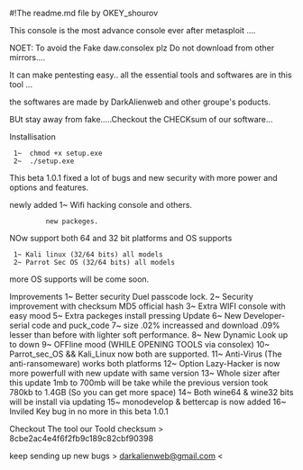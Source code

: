 #!The readme.md file by OKEY_shourov

This console is the most advance console ever after metasploit ....

NOET: To avoid the Fake daw.consolex plz Do not download from other mirrors....


It can make pentesting easy..
all the essential tools and softwares are in this tool ...

the softwares are made by DarkAlienweb and other groupe's poducts.


BUt stay away from fake.....Checkout the CHECKsum of our software...

Installisation

     1~  chmod +x setup.exe
     2~  ./setup.exe


This beta 1.0.1 fixed a lot of bugs and new security with more power and options and features.

newly added
     1~ Wifi hacking console
and others.

             new packeges.
NOw support both 64 and 32 bit platforms 
and OS supports 

     1~ Kali linux (32/64 bits) all models
     2~ Parrot Sec OS (32/64 bits) all models

more OS supports will be come soon.

Improvements
     1~ Better security Duel passcode lock.
     2~ Security improvement with checksum MD5 official hash
     3~ Extra WIFI console with easy mood
     5~ Extra packeges install pressing Update
     6~ New Developer-serial code and puck_code
     7~ size .02% increassed and download .09% lesser than before with lighter soft performance.
     8~ New Dynamic Look up to down
     9~ OFFline mood (WHILE OPENING TOOLS via consolex)
    10~ Parrot_sec_OS && Kali_Linux now both are supported.
    11~ Anti-Virus (The anti-ransomeware) works both platforms
    12~ Option Lazy-Hacker is now more powerfull with new update with same version
    13~ Whole sizer after this update 1mb to 700mb will be take while the previous version took 780kb to 1.4GB (So you can get more space)
    14~ Both wine64 & wine32 bits will be install via updating
    15~ monodevelop & bettercap is now added
    16~ Inviled Key bug in no more in this beta 1.0.1
    
Checkout The tool our Toold checksum >   8cbe2ac4e4f6f2fb9c189c82cbf90398

keep sending up new bugs > darkalienweb@gmail.com <

